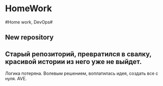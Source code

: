 # HomeWork
#Home work, DevOps#
## New repository ##
Старый репозиторий, превратился в свалку, красивой истории 
из него уже не выйдет. 
---
Логика потеряна. Волевым решением, воплатилась идея, создать все с нуля.
AVE.
